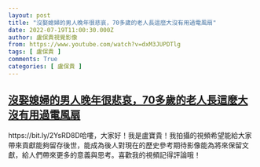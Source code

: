 ```yaml
---
layout: post
title: "沒娶媳婦的男人晚年很悲哀，70多歲的老人長這麼大沒有用過電風扇"
date: 2022-07-19T11:00:30.000Z
author: 盧保貴視覺影像
from: https://www.youtube.com/watch?v=dxM3JUPDTlg
tags: [ 盧保貴 ]
comments: True
categories: [ 盧保貴 ]
---
```

<!--1658228430000-->
[沒娶媳婦的男人晚年很悲哀，70多歲的老人長這麼大沒有用過電風扇](https://www.youtube.com/watch?v=dxM3JUPDTlg)
------

<div>
https://bit.ly/2YsRD8D哈嘍，大家好！我是盧寶貴！我拍攝的視頻希望能給大家帶來貢獻能夠留存後世，能成為後人對現在的歷史參考期待影像能為將來保留文獻，給人們帶來更多的意義與思考。喜歡我的視頻記得評論哦！
</div>
